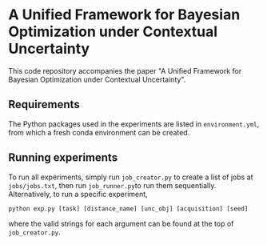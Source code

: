 # A Unified Framework for Bayesian Optimization under Contextual Uncertainty

This code repository accompanies the paper "A Unified Framework for Bayesian Optimization under 
Contextual Uncertainty".


## Requirements
The Python packages used in the experiments are listed in `environment.yml`, from which a fresh
conda environment can be created.

## Running experiments
To run all experiments, simply run `job_creator.py` to create a list of jobs at `jobs/jobs.txt`,
then run `job_runner.py`to run them sequentially. Alternatively, to run a specific experiment,
```
python exp.py [task] [distance_name] [unc_obj] [acquisition] [seed]
```
where the valid strings for each argument can be found at the top of `job_creator.py`.